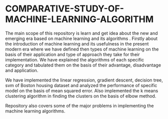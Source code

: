 # COMPARATIVE-STUDY-OF-MACHINE-LEARNING-ALGORITHM
The main scope of this repository is learn and get idea about the new and emerging era based on machine learning and its algorithms . Firstly about the introduction of machine learning and its usefulness in the present modern era where we have defined then types of machine learning on the basis of their application and type of approach they take for their implementation.
We have explained the algorithms of each specific category and tabulated them on the basis of their advantage, disadvantage and application.

We have implemented the linear regression, gradient descent, decision tree, svm of Boston housing dataset and analyzed the performance of specific model on the basis of mean squared error.
Also implemented the k means clustering algorithm in finding the clusters on the basis of elbow method.

Repository also covers some of the major problems in implementing the machine learning algorithms.
